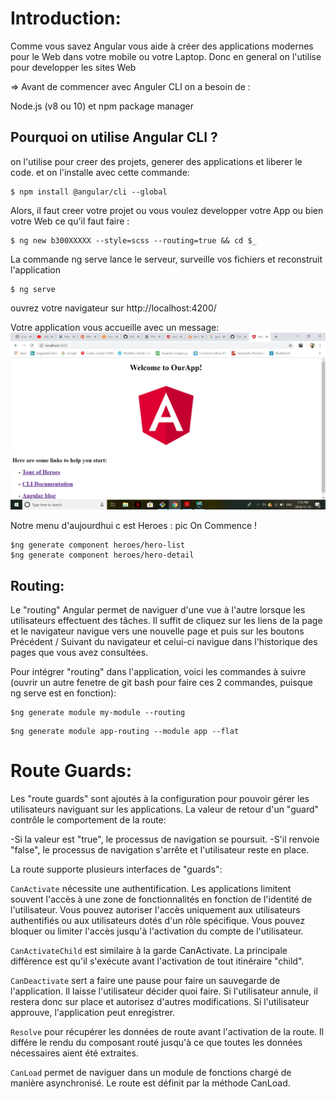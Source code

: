 # Introduction:

Comme vous savez Angular vous aide à créer des applications modernes pour le Web dans votre mobile ou votre Laptop. Donc en general on l'utilise pour developper les sites Web

=> Avant de commencer avec Anguler CLI on a besoin de :

Node.js (v8 ou 10) et npm package manager 

## Pourquoi on utilise Angular CLI ?

on l'utilise pour creer des projets, generer des applications et liberer le code.
et on l'installe avec cette commande:

```
$ npm install @angular/cli --global
```
Alors, il faut creer votre projet ou vous voulez developper votre App ou bien votre Web ce qu'il faut faire :

```
$ ng new b300XXXXX --style=scss --routing=true && cd $_
```
La commande ng serve lance le serveur, surveille vos fichiers et reconstruit l'application

```
$ ng serve
```

ouvrez votre navigateur sur http://localhost:4200/

Votre application vous accueille avec un message:
![Alt.tag](angu.png)


Notre menu d'aujourdhui c est Heroes :
pic
On Commence !
```
$ng generate component heroes/hero-list
$ng generate component heroes/hero-detail
```


## Routing:

Le "routing" Angular permet de naviguer d'une vue à l'autre lorsque les utilisateurs effectuent des tâches. 
Il suffit de cliquez sur les liens de la page et le navigateur navigue vers une nouvelle page et puis sur les boutons Précédent / Suivant du navigateur et celui-ci navigue dans l'historique des pages que vous avez consultées.

Pour intégrer "routing" dans l'application, voici les commandes à suivre (ouvrir un autre fenetre de git bash pour faire ces 2 commandes, puisque ng serve est en fonction):

```
$ng generate module my-module --routing
```

```
$ng generate module app-routing --module app --flat
```
# Route Guards:

Les "route guards" sont ajoutés à la configuration pour pouvoir gérer les utilisateurs naviguant sur les applications. La valeur de retour d'un "guard" contrôle le comportement de la route:

-Si la valeur est "true", le processus de navigation se poursuit.
-S'il renvoie "false", le processus de navigation s'arrête et l'utilisateur reste en place. 

La route supporte plusieurs interfaces de "guards":

```CanActivate``` nécessite une authentification.
Les applications limitent souvent l'accès à une zone de fonctionnalités en fonction de l'identité de l'utilisateur. Vous pouvez autoriser l'accès uniquement aux utilisateurs authentifiés ou aux utilisateurs dotés d'un rôle spécifique. Vous pouvez bloquer ou limiter l'accès jusqu'à l'activation du compte de l'utilisateur.

```CanActivateChild``` est similaire à la garde CanActivate. La principale différence est qu'il s'exécute avant l'activation de tout itinéraire "child". 

```CanDeactivate``` sert a faire une pause pour faire un sauvegarde de l'application. Il laisse l'utilisateur décider quoi faire. Si l'utilisateur annule, il restera donc sur place et autorisez d'autres modifications. Si l'utilisateur approuve, l'application peut enregistrer.

```Resolve``` pour récupérer les données de route avant l'activation de la route. Il différe le rendu du composant routé jusqu'à ce que toutes les données nécessaires aient été extraites.

```CanLoad``` permet de naviguer dans un module de fonctions chargé de manière asynchronisé. Le route est définit par la méthode CanLoad.

